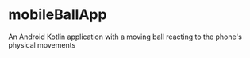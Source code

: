 # mobileBallApp
An Android Kotlin application with a moving ball reacting to the phone's physical movements
